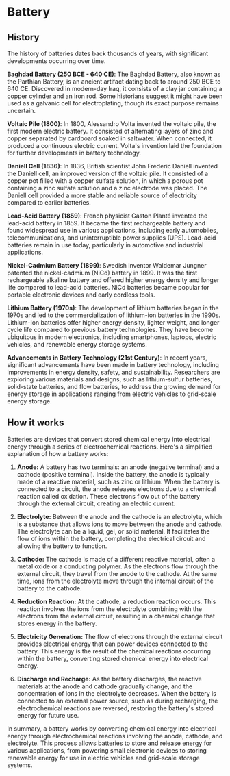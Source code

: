 

# Battery

## History

The history of batteries dates back thousands of years, with significant developments occurring over time.

**Baghdad Battery (250 BCE - 640 CE)**: The Baghdad Battery, also known as the Parthian Battery, is an ancient artifact dating back to around 250 BCE to 640 CE. Discovered in modern-day Iraq, it consists of a clay jar containing a copper cylinder and an iron rod. Some historians suggest it might have been used as a galvanic cell for electroplating, though its exact purpose remains uncertain.

**Voltaic Pile (1800)**: In 1800, Alessandro Volta invented the voltaic pile, the first modern electric battery. It consisted of alternating layers of zinc and copper separated by cardboard soaked in saltwater. When connected, it produced a continuous electric current. Volta's invention laid the foundation for further developments in battery technology.

**Daniell Cell (1836)**: In 1836, British scientist John Frederic Daniell invented the Daniell cell, an improved version of the voltaic pile. It consisted of a copper pot filled with a copper sulfate solution, in which a porous pot containing a zinc sulfate solution and a zinc electrode was placed. The Daniell cell provided a more stable and reliable source of electricity compared to earlier batteries.

**Lead-Acid Battery (1859)**: French physicist Gaston Planté invented the lead-acid battery in 1859. It became the first rechargeable battery and found widespread use in various applications, including early automobiles, telecommunications, and uninterruptible power supplies (UPS). Lead-acid batteries remain in use today, particularly in automotive and industrial applications.

**Nickel-Cadmium Battery (1899)**: Swedish inventor Waldemar Jungner patented the nickel-cadmium (NiCd) battery in 1899. It was the first rechargeable alkaline battery and offered higher energy density and longer life compared to lead-acid batteries. NiCd batteries became popular for portable electronic devices and early cordless tools.

**Lithium Battery (1970s)**: The development of lithium batteries began in the 1970s and led to the commercialization of lithium-ion batteries in the 1990s. Lithium-ion batteries offer higher energy density, lighter weight, and longer cycle life compared to previous battery technologies. They have become ubiquitous in modern electronics, including smartphones, laptops, electric vehicles, and renewable energy storage systems.

**Advancements in Battery Technology (21st Century)**: In recent years, significant advancements have been made in battery technology, including improvements in energy density, safety, and sustainability. Researchers are exploring various materials and designs, such as lithium-sulfur batteries, solid-state batteries, and flow batteries, to address the growing demand for energy storage in applications ranging from electric vehicles to grid-scale energy storage.

## How it works

Batteries are devices that convert stored chemical energy into electrical energy through a series of electrochemical reactions. Here's a simplified explanation of how a battery works:

1. **Anode:** A battery has two terminals: an anode (negative terminal) and a cathode (positive terminal). Inside the battery, the anode is typically made of a reactive material, such as zinc or lithium. When the battery is connected to a circuit, the anode releases electrons due to a chemical reaction called oxidation. These electrons flow out of the battery through the external circuit, creating an electric current.

2. **Electrolyte:** Between the anode and the cathode is an electrolyte, which is a substance that allows ions to move between the anode and cathode. The electrolyte can be a liquid, gel, or solid material. It facilitates the flow of ions within the battery, completing the electrical circuit and allowing the battery to function.

3. **Cathode:** The cathode is made of a different reactive material, often a metal oxide or a conducting polymer. As the electrons flow through the external circuit, they travel from the anode to the cathode. At the same time, ions from the electrolyte move through the internal circuit of the battery to the cathode.

4. **Reduction Reaction:** At the cathode, a reduction reaction occurs. This reaction involves the ions from the electrolyte combining with the electrons from the external circuit, resulting in a chemical change that stores energy in the battery.

5. **Electricity Generation:** The flow of electrons through the external circuit provides electrical energy that can power devices connected to the battery. This energy is the result of the chemical reactions occurring within the battery, converting stored chemical energy into electrical energy.

6. **Discharge and Recharge:** As the battery discharges, the reactive materials at the anode and cathode gradually change, and the concentration of ions in the electrolyte decreases. When the battery is connected to an external power source, such as during recharging, the electrochemical reactions are reversed, restoring the battery's stored energy for future use.

In summary, a battery works by converting chemical energy into electrical energy through electrochemical reactions involving the anode, cathode, and electrolyte. This process allows batteries to store and release energy for various applications, from powering small electronic devices to storing renewable energy for use in electric vehicles and grid-scale storage systems.